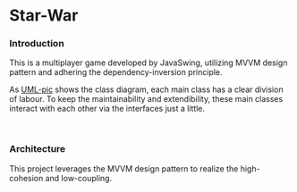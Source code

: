 # Star-War

### Introduction
This is a multiplayer game developed by JavaSwing, utilizing MVVM design pattern and adhering the dependency-inversion principle.

As [UML-pic](https://github.com/Ke-Coding/Star-War/blob/master/starwarclassrel.cld.jpg) shows the class diagram, each main class has a clear division of labour. To keep the maintainability and extendibility, these main classes interact with each other via the interfaces just a little.

<br>

### Architecture

This project leverages the MVVM design pattern to realize the high-cohesion and low-coupling.

